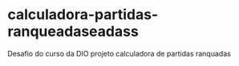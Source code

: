 # calculadora-partidas-ranqueadaseadass
Desafio do curso da DIO projeto calculadora de partidas ranquadas
